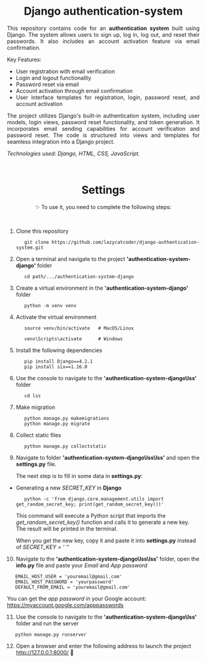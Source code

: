 <div align="center">
  <h1>Django authentication-system</h1>
</div>

<div align="justify">

   This repository contains code for an **authentication system** built using Django. The system allows users to sign up, log in, log out, and reset their passwords. It also includes an account activation feature via email confirmation.

   Key Features:
   -   User registration with email verification
   -   Login and logout functionality
   -   Password reset via email
   -   Account activation through email confirmation
   -   User interface templates for registration, login, password reset, and account activation

   The project utilizes Django's built-in authentication system, including user models, login views, password reset functionality, and token generation. It incorporates email sending capabilities for account verification and password reset. The code is structured into views and templates for seamless integration into a Django project.

   *Technologies used: Django, HTML, CSS, JavaScript.*

</div>

<br>

<div align="center">

# Settings
✨ To use it, you need to complete the following steps:

<br>


<div align="left">

1. Clone this repository

   ```
      git clone https://github.com/lazycatcoder/django-authentication-system.git
   ```

2. Open a terminal and navigate to the project **'authentication-system-django'** folder

   ```
      cd path/.../authentication-system-django
   ```

3. Create a virtual environment in the **'authentication-system-django'** folder
   
   ```
      python -m venv venv
   ```

4. Activate the virtual environment

   ```
      source venv/bin/activate   # MacOS/Linux 

      venv\Scripts\activate      # Windows
   ```

5. Install the following dependencies

   ```
      pip install Django==4.2.1
      pip install six==1.16.0
   ```

6. Use the console to navigate to the **'authentication-system-django\lss'** folder

   ```
      cd lss
   ```

7. Make migration

   ```
      python manage.py makemigrations
      python manage.py migrate
   ```

8. Сollect static files
   
   ```
      python manage.py collectstatic
   ```

9. Navigate to folder **'authentication-system-django\lss\lss'**
and open the **settings.py** file.

   The next step is to fill in some data in **settings.py**:
   
* Generating a new *SECRET_KEY* in **Django**

   ```
      python -c 'from django.core.management.utils import get_random_secret_key; print(get_random_secret_key())'
   ```

   This command will execute a Python script that imports the *get_random_secret_key()* function and calls it to generate a new key. The result will be printed in the terminal.

   When you get the new key, copy it and paste it into **settings.py** instead of *SECRET_KEY = ' '*'

10. Navigate to the **'authentication-system-django\lss\lss'** folder, open the **info.py** file and paste your *Email* and *App password*

   ```
      EMAIL_HOST_USER = 'youremail@gmail.com'
      EMAIL_HOST_PASSWORD = 'yourpassword'
      DEFAULT_FROM_EMAIL = 'youremail@gmail.com'
   ```

   You can get the *app password* in your Google account:
   https://myaccount.google.com/apppasswords

11. Use the console to navigate to the **'authentication-system-django\lss'** folder and run the server 

   ```
      python manage.py runserver
   ```

12. Open a browser and enter the following address to launch the project http://127.0.0.1:8000/ 🚀 

</div>


<br>